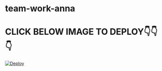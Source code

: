 # team-work-anna

# CLICK BELOW IMAGE TO DEPLOY👇👇👇


[![Deploy](https://telegra.ph/file/87fd3f1437dbd06644b20.jpg)](https://heroku.com/deploy?template=https://github.com/Lallu-lallus/ANNABEN_V2.9)


